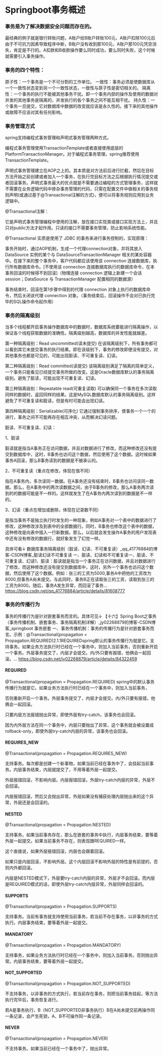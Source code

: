 # Springboot事务概述


<!--more-->

### 事务是为了解决数据安全问题而存在的。

最经典的例子就是银行转账问题，A账户给B账户转账100元，A账户扣除100元后由于不可抗力因素导致程序中断，B账户没有收到那100元，A账户那100元凭空消失，肯定是不行的。A扣款和B收款操作要么同时成功，要么同时失败，这个时候就需要引入事务操作。

### 事务的四个特性：

原子性：一个事务是一个不可分割的工作单位。
一致性：事务必须是使数据库从一个一致性状态变到另一个一致性状态，一致性与原子性是密切相关的。
隔离性：一个事务的执行不能被其他事务干扰。即一个事务内部的操作及使用的数据对并发的其他事务是隔离的，并发执行的各个事务之间不能互相干扰。
持久性：一个事务一旦提交，它对数据库中数据的改变就应该是永久性的。接下来的其他操作或故障不应该对其有任何影响。

### 事务管理方式

spring支持编程式事务管理和声明式事务管理两种方式。

编程式事务管理使用TransactionTemplate或者直接使用底层的PlatformTransactionManager。对于编程式事务管理，spring推荐使用TransactionTemplate。

声明式事务管理建立在AOP之上的。其本质是对方法前后进行拦截，然后在目标方法开始之前创建或者加入一个事务，在执行完目标方法之后根据执行情况提交或者回滚事务。声明式事务最大的优点就是不需要通过编程的方式管理事务，这样就不需要在业务逻辑代码中掺杂事务管理的代码，只需在配置文件中做相关的事务规则声明(或通过基于@Transactional注解的方式)，便可以将事务规则应用到业务逻辑中。

@Transactional注解：

它是声明式事务管理编程中使用的注解，放在接口实现类或接口实现方法上，并且只对public方法才起作用。只读的接口不需要事务管理，防止影响系统性能。

@Transactional 实质是使用了 JDBC 的事务来进行事务控制的，实现原理：

事务开始时，通过AOP机制，生成一个代理connection对象，并将其放入 DataSource 实例的某个与 DataSourceTransactionManager 相关的某处容器中。在接下来的整个事务中，客户代码都应该使用该 connection 连接数据库，执行所有数据库命令。[不使用该 connection 连接数据库执行的数据库命令，在本事务回滚的时候得不到回滚]（物理连接 connection 逻辑上新建一个会话session；DataSource 与 TransactionManager 配置相同的数据源）

事务结束时，回滚在第1步骤中得到的代理 connection 对象上执行的数据库命令，然后关闭该代理 connection 对象。（事务结束后，回滚操作不会对已执行完毕的SQL操作命令起作用）

### 事务的隔离级别

当多个线程都开启事务操作数据库中的数据时，数据库系统要能进行隔离操作，以保证各个线程获取数据的准确性。隔离级别越高，数据库的并发性能就越差。

第一种隔离级别：Read uncommitted(读未提交)
在该隔离级别下，所有事务都可以看到其它未提交事务的执行结果。即在该级别下，事务的修改即便没有提交，对其他事务也都是可见的，可能出现脏读、不可重复读、幻读。

第二种隔离级别：Read committed(读提交)
该隔离级别满足了隔离的简单定义，一个事务只能看见已经提交事务所做的改变。这是Oracle数据库默认的事务隔离级别。避免了脏读，可能出现不可重复读、幻读。

第三种隔离级别：Repeatable read(可重复读取)
可以确保同一个事务在多次读取同样的数据时，返回同样的结果。这是MySQL数据库默认的事务隔离级别。这样避免了不可重复读和脏读，但是有时可能会出现幻读。

第四种隔离级别：Serializable(可序化)
它通过强制事务排序，使事务一个一个的进行，事务之间不可能再存在相互冲突，从而解决幻读问题。

脏读、不可重复读、幻读：

1、脏读

脏读就是指当A事务正在访问数据，并且对数据进行了修改，而这种修改还没有提交到数据库中，这时，B事务也访问这个数据，然后使用了这个数据。这时候如果事务A回滚，那么B事务读到的数据是不被承认的。

2、不可重复读（重点在修改，体现在值不同）

指在A事务内，多次读同一数据。在A事务还没有结束时，B事务也访问该同一数据。那么，在A事务中的两次读数据之间，由于B事务的修改，那么A事务两次读到的的数据可能是不一样的。这样就发生了在A事务内两次读到的数据是不一样的。

3、幻读（重点在增加或删除，体现在记录数不同）

是指当事务不是独立执行时发生的一种现象，例如A事务对一个表中的数据进行了修改，这种修改涉及到表中的全部数据行。同时，B事务也修改这个表中的数据，这种修改是向表中插入一行新数据。那么，以后就会发生操作A事务的用户发现表中还有没有修改的数据行，就好象发生了幻觉一样。

具体可看↓
数据库事务隔离级别（脏读、幻读、不可重复读）_qq_41776884的博客-CSDN博客_脏读幻读不可重复读
一、脏读、幻读和不可重复读一、脏读、不可重复读、幻读1、脏读：脏读就是指当一个事务正在访问数据，并且对数据进行了修改，而这种修改还没有提交到数据库中，这时，另外一个事务也访问这个数据，然后使用了这个数据。例如：张三的工资为5000,事务A中把他的工资改为8000,但事务A尚未提交。与此同时，事务B正在读取张三的工资，读取到张三的工资为8000。随后，事务A发生异常，而回滚了事务...
https://blog.csdn.net/qq_41776884/article/details/81608777

### 事务的传播行为

事务的传播行为是针对嵌套事务而言的。具体可见↓
【十六】Spring Boot之事务（事务传播机制、嵌套事务、事务隔离机制详解）_jy02268879的博客-CSDN博客_springboot 事务嵌套
一、事务传播机制：事务的传播行为是针对嵌套事务而言。示例：@Transactional(propagation = Propagation.REQUIRED)2.1.1REQUIREDspring默认的事务传播行为就是它。支持事务。如果业务方法执行时已经在一个事务中，则加入当前事务，否则重新开启一个事务。外层事务提交了，内层才会提交。内/外只要有报错，他俩会一起回滚。...
https://blog.csdn.net/jy02268879/article/details/84322459

#### REQUIRED

@Transactional(propagation = Propagation.REQUIRED)
spring中的默认事务传播行为就是它。如果业务方法执行时已经在一个事务中，则加入当前事务，

否则重新开启一个事务。外层事务提交了，内层才会提交。内/外只要有报错，他俩会一起回滚。

只要内层方法报错抛出异常，即使外层有try-catch，该事务也会回滚。

因为内外层方法在同一个事务中，内层只要抛出了异常，这个事务就会被设置成rollback-only，即使外层try-catch内层的异常，该事务也会回滚。

#### REQUIRES_NEW

@Transactional(propagation = Propagation.REQUIRES_NEW)

支持事务。每次都是创建一个新事物，如果当前已经在事务中了，会挂起当前事务。内层事务结束，内层就提交了，不用等着外层一起提交。

外层报错回滚，不影响内层。内层报错回滚，外层try-catch内层的异常，外层不会回滚。

内层报错回滚，然后又会抛出异常，外层如果没有捕获处理内层抛出来的这个异常，外层还是会回滚的。

#### NESTED

@Transactional(propagation = Propagation.NESTED)

支持事务。如果当前事务存在，那么在嵌套的事务中执行，内层事务结束，要等着外层一起提交。如果当前事务不存在，则表现跟REQUIRED一样。

这个直接说，如果外层报错回滚，内层也会跟着回滚。

如果只是内层回滚，不影响外层。这个内层回滚不影响外层的特性是有前提的，否则内外都回滚。

内层是NESTED模式下，外层要try-catch内层的异常，外层才不会回滚。而内层是REQUIRED模式的话，即使外层try-catch内层异常，外层同样会回滚的。

#### SUPPORTS

@Transactional(propagation = Propagation.SUPPORTS)

支持事务。当前有事务就支持使用当前事务，若当前不存在事务，以非事务的方式执行。内层事务结束，要等着外层一起提交。

#### MANDATORY

@Transactional(propagation = Propagation.MANDATORY)

支持事务，如果业务方法执行时已经在一个事务中，则加入当前事务。否则抛出异常。内层事务结束，要等着外层一起提交。

#### NOT_SUPPORTED

@Transactional(propagation = Propagation.NOT_SUPPORTED)

不支持事务，以非事务的方式执行，若当前存在事务，则把当前事务挂起，等方法执行完毕后，事务恢复进行。

若A是事务执行，B（NOT_SUPPORTED非事务执行）B在A尚未提交前再操作同一条记录，会产生死锁，A、B不可操作同一条记录。

#### NEVER

@Transactional(propagation = Propagation.NEVER) 

不支持事务。如果当前已经在一个事务中了，抛出异常。

